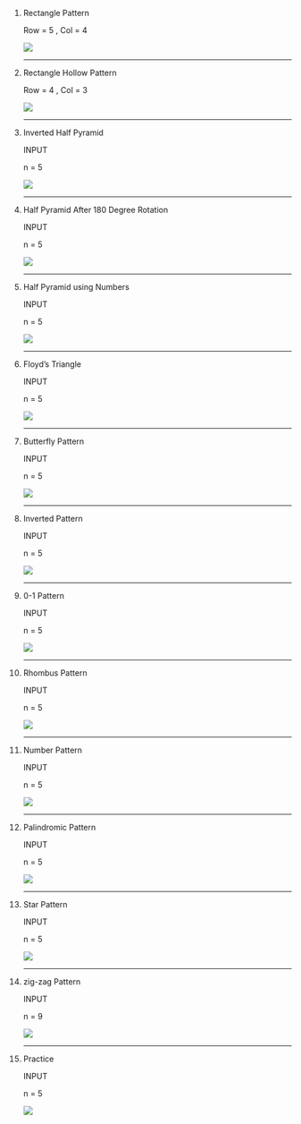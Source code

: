 1. Rectangle Pattern
   
   Row = 5 , Col = 4

   ![](https://i.ibb.co/rQc7jPb/1.png)

   -------------------------


2. Rectangle Hollow Pattern

   Row = 4 , Col = 3

   ![](https://i.ibb.co/qM1Jz0r/2.png)

   -----------------------------

3. Inverted Half Pyramid
 
    INPUT

    n = 5

    ![](https://i.ibb.co/FHygdqv/3.png)

    -------------------------

4. Half Pyramid After 180 Degree Rotation

   INPUT

   n = 5

   ![](https://i.ibb.co/W6WLxDH/4.png)

   ----------------------------------

5. 	Half Pyramid using Numbers

    INPUT

    n = 5

    ![](https://i.ibb.co/wRQjhkb/5.png)

    ---------------------------------

6.  Floyd’s Triangle

    INPUT

    n = 5

    ![](https://i.ibb.co/17BZDS6/6.png)

    -------------------------------------

7.  Butterfly Pattern

     INPUT

     n = 5

     ![](https://i.ibb.co/TvBqxDn/7.png)

     ---------------------------------
     

8.  Inverted Pattern

    INPUT

    n = 5

    ![](https://i.ibb.co/xz1kKRN/8.png)

    ------------------------------

9.  0-1 Pattern

    INPUT

    n = 5

    ![](https://i.ibb.co/9ygK043/9.png)

    ---------------------------------

10. Rhombus Pattern 

    INPUT 

    n = 5

    ![](https://xp.io/storage/l0ZkgXJ.png)

    ---------------------

11. Number Pattern
  
     INPUT

     n = 5

     ![](https://i.ibb.co/z5fSbXg/11.png)

     -------------------------------

12. Palindromic Pattern

    INPUT

    n = 5

    ![](https://i.ibb.co/LZ1WhKC/12.png)

    -----------------------------------

13.  Star Pattern

     INPUT

     n = 5

     ![](https://i.ibb.co/HB91Pnb/13.png)

     -------------------------------

14. zig-zag Pattern

    INPUT 

    n = 9

    ![](https://i.ibb.co/1vtp4ns/14.png)

    ---------------------------------

15. Practice

     INPUT

     n = 5

     ![](https://i.ibb.co/cJ3PQX6/15.png)
     
 